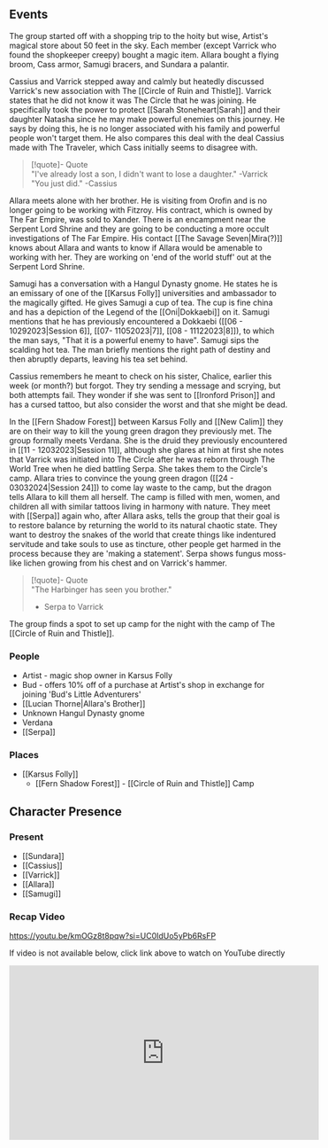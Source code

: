 ## Events
The group started off with a shopping trip to the hoity but wise, Artist's magical store about 50 feet in the sky. Each member (except Varrick who found the shopkeeper creepy) bought a magic item. Allara bought a flying broom, Cass armor, Samugi bracers, and Sundara a palantir. 

Cassius and Varrick stepped away and calmly but heatedly discussed Varrick's new association with The [[Circle of Ruin and Thistle]]. Varrick states that he did not know it was The Circle that he was joining. He specifically took the power to protect [[Sarah Stoneheart|Sarah]] and their daughter Natasha since he may make powerful enemies on this journey. He says by doing this, he is no longer associated with his family and powerful people won't target them. He also compares this deal with the deal Cassius made with The Traveler, which Cass initially seems to disagree with.

> [!quote]- Quote  
> "I've already lost a son, I didn't want to lose a daughter." -Varrick  
> "You just did." -Cassius

Allara meets alone with her brother. He is visiting from Orofin and is no longer going to be working with Fitzroy. His contract, which is owned by The Far Empire, was sold to Xander. There is an encampment near the Serpent Lord Shrine and they are going to be conducting a more occult investigations of The Far Empire. His contact [[The Savage Seven|Mira(?)]] knows about Allara and wants to know if Allara would be amenable to working with her. They are working on 'end of the world stuff' out at the Serpent Lord Shrine.

Samugi has a conversation with a Hangul Dynasty gnome. He states he is an emissary of one of the [[Karsus Folly]] universities and ambassador to the magically gifted. He gives Samugi a cup of tea. The cup is fine china and has a depiction of the Legend of the [[Oni|Dokkaebi]] on it. Samugi mentions that he has previously encountered a Dokkaebi ([[06 - 10292023|Session 6]], [[07- 11052023|7]], [[08 - 11122023|8]]), to which the man says, "That it is a powerful enemy to have". Samugi sips the scalding hot tea. The man briefly mentions the right path of destiny and then abruptly departs, leaving his tea set behind.

Cassius remembers he meant to check on his sister, Chalice, earlier this week (or month?) but forgot. They try sending a message and scrying, but both attempts fail. They wonder if she was sent to [[Ironford Prison]] and has a cursed tattoo, but also consider the worst and that she might be dead. 

In the [[Fern Shadow Forest]] between Karsus Folly and [[New Calim]] they are on their way to kill the young green dragon they previously met. The group formally meets Verdana. She is the druid they previously encountered in [[11 - 12032023|Session 11]], although she glares at him at first she notes that Varrick was initiated into The Circle after he was reborn through The World Tree when he died battling Serpa. She takes them to the Circle's camp. Allara tries to convince the young green dragon ([[24 - 03032024|Session 24]]) to come lay waste to the camp, but the dragon tells Allara to kill them all herself. The camp is filled with men, women, and children all with similar tattoos living in harmony with nature. They meet with [[Serpa]] again who, after Allara asks, tells the group that their goal is to restore balance by returning the world to its natural chaotic state. They want to destroy the snakes of the world that create things like indentured servitude and take souls to use as tincture, other people get harmed in the process because they are 'making a statement'. Serpa shows fungus moss-like lichen growing from his chest and on Varrick's hammer. 

> [!quote]- Quote  
> "The Harbinger has seen you brother."
>   - Serpa to Varrick

The group finds a spot to set up camp for the night with the camp of The [[Circle of Ruin and Thistle]].

### People
- Artist - magic shop owner in Karsus Folly
- Bud - offers 10% off of a purchase at Artist's shop in exchange for joining 'Bud's Little Adventurers'
- [[Lucian Thorne|Allara's Brother]]
- Unknown Hangul Dynasty gnome
- Verdana 
- [[Serpa]] 

### Places 
- [[Karsus Folly]]
	- [[Fern Shadow Forest]] - [[Circle of Ruin and Thistle]] Camp

## Character Presence 
### Present
- [[Sundara]] 
- [[Cassius]] 
- [[Varrick]] 
- [[Allara]] 
- [[Samugi]] 

### Recap Video
https://youtu.be/kmOGz8t8pqw?si=UC0IdUo5yPb6RsFP

If video is not available below, click link above to watch on YouTube directly


<iframe width="560" height="315" src="https://www.youtube.com/embed/kmOGz8t8pqw?si=v00DP6AoM5SvRrco" title="YouTube video player" frameborder="0" allow="accelerometer; autoplay; clipboard-write; encrypted-media; gyroscope; picture-in-picture; web-share" referrerpolicy="strict-origin-when-cross-origin" allowfullscreen></iframe>